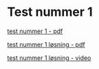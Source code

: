 # Test nummer 1

[test nummer 1 - pdf](test1/test1_2g.pdf)

[test nummer 1 løsning - pdf](test1/test1_2g.pdf)

[test nummer 1 løsning - video](https://youtu.be/dr2AZ1Pc6pg)

